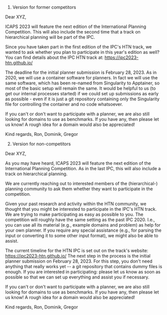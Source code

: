 1. Version for former competitors


Dear XYZ,

ICAPS 2023 will feature the next edition of the International Planning Competition. This will also include the second time that a track on hierarchical planning will be part of the IPC.

Since you have taken part in the first edition of the IPC's HTN track, we wanted to ask whether you plan to participate in this year's edition as well?
You can find details about the IPC HTN track at: https://ipc2023-htn.github.io/

The deadline for the initial planner submission is February 28, 2023. As in 2020, we will use a container software for planners. In fact we will use the same software, which has been re-named from Singularity to Apptainer, so most of the basic setup will remain the same.
It would be helpful to us (to get our internal processes started) if we could set up submissions as early as possible - even if it is just a git repository containing only the Singularity file for controlling the container and no code whatsoever.

If you can't or don't want to participate with a planner, we are also still looking for domains to use as benchmarks. If you have any, then please let us know! A rough idea for a domain would also be appreciated!


Kind regards,
Ron, Dominik, Gregor



2. Version for non-competitors

Dear XYZ,

As you may have heard, ICAPS 2023 will feature the next edition of the International Planning Competition. As in the last IPC, this will also include a track on hierarchical planning.

We are currently reaching out to interested members of the (hierarchical-) planning community to ask them whether they want to participate in the competition.

Given your past research and activity within the HTN community, we thought that you might be interested to participate in the IPC's HTN track.
We are trying to make participating as easy as possible to you. The competition will roughly have the same setting as the past IPC 2020. I.e., you can use all its material (e.g., example domains and problem) as help for your own planner. If you require any special assistance (e.g., for parsing the input or converting it to some other input format), we might also be able to assist.

The current timeline for the HTN IPC is set out on the track's website: https://ipc2023-htn.github.io/
The next step in the process is the initial planner submission on February 28, 2023. For this step, you don't need anything that really works yet -- a git repository that contains dummy files is enough.
If you are interested in participating: please let us know as soon as possible so that we can set up everything and assist you if necessary.

If you can't or don't want to participate with a planner, we are also still looking for domains to use as benchmarks. If you have any, then please let us know! A rough idea for a domain would also be appreciated!

Kind regards,
Ron, Dominik, Gregor

